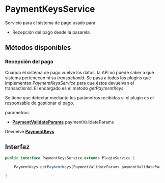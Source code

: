 # PaymentKeysService

Servicio para el sistema de pago usado para:

* Recepción del pago desde la pasarela.

## Métodos disponibles

### Recepción del pago

Cuando el sistema de pago vuelve los datos, la API no puede saber a qué sistema pertenecen ni su *transactionId*. Se pasa a todos los plugins que implementan *PaymentKeysService* para que éstos devuelvan el transactionId. El encargado es el método *getPaymentKeys*.

Se tiene que detectar mediante los parámetros recibidos si el plugin es el responsable de gestionar el pago.

parámetros:

- **[PaymentValidateParams](../Models/Payment/PaymentValidateParams.md)** paymentValidateParams

Devuelve **[PaymentKeys](../Models/Payment/PaymentKeys.md)**.

## Interfaz

```java
public interface PaymentKeysService extends PluginService {

    PaymentKeys getPaymentKeys(PaymentValidateParams paymentValidateParams) throws PluginServiceException;

}
```

